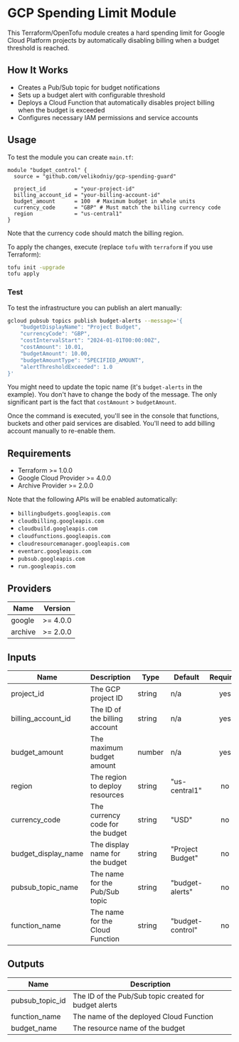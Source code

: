 # GCP Spending Limit Module

This Terraform/OpenTofu module creates a hard spending limit for Google Cloud Platform projects by automatically disabling billing when a budget threshold is reached.

## How It Works

- Creates a Pub/Sub topic for budget notifications
- Sets up a budget alert with configurable threshold
- Deploys a Cloud Function that automatically disables project billing when the budget is exceeded
- Configures necessary IAM permissions and service accounts

## Usage

To test the module you can create `main.tf`:

```hcl
module "budget_control" {
  source = "github.com/velikodniy/gcp-spending-guard"

  project_id         = "your-project-id"
  billing_account_id = "your-billing-account-id"
  budget_amount      = 100  # Maximum budget in whole units
  currency_code      = "GBP" # Must match the billing currency code
  region             = "us-central1"
}
```

Note that the currency code should match the billing region.

To apply the changes, execute (replace `tofu` with `terraform` if you use Terraform):

```sh
tofu init -upgrade
tofu apply
```

### Test

To test the infrastructure you can publish an alert manually:

```sh
gcloud pubsub topics publish budget-alerts --message='{
    "budgetDisplayName": "Project Budget",
    "currencyCode": "GBP",
    "costIntervalStart": "2024-01-01T00:00:00Z",
    "costAmount": 10.01,
    "budgetAmount": 10.00,
    "budgetAmountType": "SPECIFIED_AMOUNT",
    "alertThresholdExceeded": 1.0
}'
```

You might need to update the topic name (it's `budget-alerts` in the example).
You don't have to change the body of the message.
The only significant part is the fact that `costAmount` > `budgetAmount`.

Once the command is executed, you'll see in the console that functions, buckets and other paid services are disabled.
You'll need to add billing account manually to re-enable them.

## Requirements

- Terraform >= 1.0.0
- Google Cloud Provider >= 4.0.0
- Archive Provider >= 2.0.0

Note that the following APIs will be enabled automatically:

- `billingbudgets.googleapis.com`
- `cloudbilling.googleapis.com`
- `cloudbuild.googleapis.com`
- `cloudfunctions.googleapis.com`
- `cloudresourcemanager.googleapis.com`
- `eventarc.googleapis.com`
- `pubsub.googleapis.com`
- `run.googleapis.com`

## Providers

| Name    | Version  |
| ------- | -------- |
| google  | >= 4.0.0 |
| archive | >= 2.0.0 |

## Inputs

| Name                | Description                      | Type   | Default          | Required |
| ------------------- | -------------------------------- | ------ | ---------------- | :------: |
| project_id          | The GCP project ID               | string | n/a              |   yes    |
| billing_account_id  | The ID of the billing account    | string | n/a              |   yes    |
| budget_amount       | The maximum budget amount        | number | n/a              |   yes    |
| region              | The region to deploy resources   | string | "us-central1"    |    no    |
| currency_code       | The currency code for the budget | string | "USD"            |    no    |
| budget_display_name | The display name for the budget  | string | "Project Budget" |    no    |
| pubsub_topic_name   | The name for the Pub/Sub topic   | string | "budget-alerts"  |    no    |
| function_name       | The name for the Cloud Function  | string | "budget-control" |    no    |

## Outputs

| Name            | Description                                           |
| --------------- | ----------------------------------------------------- |
| pubsub_topic_id | The ID of the Pub/Sub topic created for budget alerts |
| function_name   | The name of the deployed Cloud Function               |
| budget_name     | The resource name of the budget                       |
